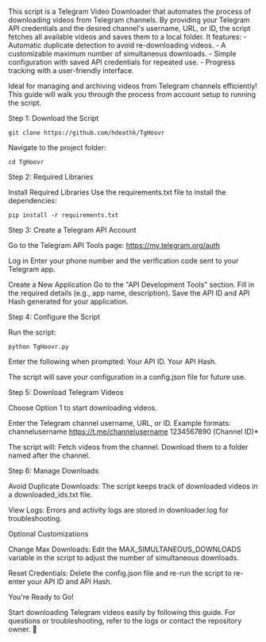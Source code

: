 This script is a Telegram Video Downloader that automates the process of downloading videos from Telegram channels. By providing your Telegram API credentials and the desired channel's username, URL, or ID, the script fetches all available videos and saves them to a local folder. It features:
    - Automatic duplicate detection to avoid re-downloading videos.
    - A customizable maximum number of simultaneous downloads.
    - Simple configuration with saved API credentials for repeated use.
    - Progress tracking with a user-friendly interface.

Ideal for managing and archiving videos from Telegram channels efficiently!
This guide will walk you through the process from account setup to running the script.


Step 1: Download the Script

    git clone https://github.com/hdeathk/TgHoovr

Navigate to the project folder:

    cd TgHoovr

Step 2: Required Libraries

Install Required Libraries
Use the requirements.txt file to install the dependencies:

    pip install -r requirements.txt

Step 3: Create a Telegram API Account

Go to the Telegram API Tools page:
    https://my.telegram.org/auth

Log in
    Enter your phone number and the verification code sent to your Telegram app.

Create a New Application
        Go to the "API Development Tools" section.
        Fill in the required details (e.g., app name, description).
        Save the API ID and API Hash generated for your application.

Step 4: Configure the Script

Run the script:

    python TgHoovr.py

Enter the following when prompted:
    Your API ID.
    Your API Hash.

The script will save your configuration in a config.json file for future use.

Step 5: Download Telegram Videos

Choose Option 1 to start downloading videos.

Enter the Telegram channel username, URL, or ID.
Example formats:
    channelusername
    https://t.me/channelusername
    1234567890 (Channel ID)*

The script will:
        Fetch videos from the channel.
        Download them to a folder named after the channel.

Step 6: Manage Downloads

Avoid Duplicate Downloads:
The script keeps track of downloaded videos in a downloaded_ids.txt file.

View Logs:
Errors and activity logs are stored in downloader.log for troubleshooting.

Optional Customizations

Change Max Downloads:
Edit the MAX_SIMULTANEOUS_DOWNLOADS variable in the script to adjust the number of simultaneous downloads.

Reset Credentials:
Delete the config.json file and re-run the script to re-enter your API ID and API Hash.

You're Ready to Go!

Start downloading Telegram videos easily by following this guide. For questions or troubleshooting, refer to the logs or contact the repository owner. 🎉

